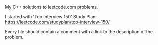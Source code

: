 My C++ solutions to leetcode.com problems.

I started with 'Top Interview 150' Study Plan: https://leetcode.com/studyplan/top-interview-150/

Every file should contain a comment with a link to the description of the problem.
